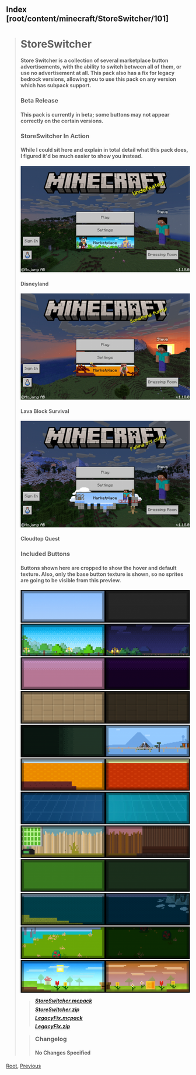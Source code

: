 ## Index [root/content/minecraft/StoreSwitcher/101]
> # StoreSwitcher
> #### Store Switcher is a collection of several marketplace button advertisements, with the ability to switch between all of them, or use no advertisement at all. This pack also has a fix for legacy bedrock versions, allowing you to use this pack on any version which has subpack support.
> ### Beta Release
> #### This pack is currently in beta; some buttons may not appear correctly on the certain versions.
> ### StoreSwitcher In Action
> #### While I could sit here and explain in total detail what this pack does, I figured it'd be much easier to show you instead.
> ![Image](./upload/store-switcher_2.png)
> #### Disneyland
> ![Image](./upload/store-switcher_3.png)
> #### Lava Block Survival
> ![Image](./upload/store-switcher_4.png)
> #### Cloudtop Quest
> ### Included Buttons
> #### **Buttons shown here are cropped to show the hover and default texture. Also, only the base button texture is shown, so no sprites are going to be visible from this preview.**
> ![Image](./upload/store-switcher_5.png)
> ![Image](./upload/store-switcher_6.png)
> ![Image](./upload/store-switcher_7.png)
> ![Image](./upload/store-switcher_8.png)
> ![Image](./upload/store-switcher_9.png)
> ![Image](./upload/store-switcher_10.png)
> ![Image](./upload/store-switcher_11.png)
> ![Image](./upload/store-switcher_12.png)
> ![Image](./upload/store-switcher_13.png)
> ![Image](./upload/store-switcher_14.png)
> ![Image](./upload/store-switcher_15.png)
> ![Image](./upload/store-switcher_16.png)
>
> > ##### [StoreSwitcher.mcpack](./upload/StoreSwitcher.mcpack)
> > ##### [StoreSwitcher.zip](./upload/StoreSwitcher.zip)
> > ##### [LegacyFix.mcpack](./upload/LegacyFix.mcpack)
> > ##### [LegacyFix.zip](./upload/LegacyFix.zip) 
>
> > ### Changelog
> > #### No Changes Specified

[Root](/), [Previous](../)
<head><style>blockquote>* h5 { line-height:0!important } body { background:url(/assets/images/minecraft_bg.png)!important; background-repeat: no-repeat!important; background-size:cover!important; background-position-x:center!important; } </style></head>
